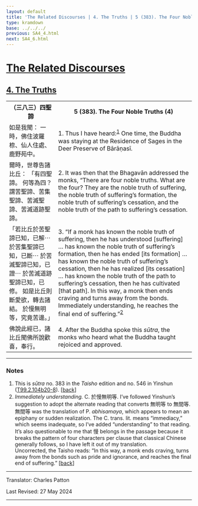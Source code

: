 ```yaml
---
layout: default
title: 'The Related Discourses | 4. The Truths | 5 (383). The Four Noble Truths (4)'
type: kramdown
base: ../../../
previous: SA4_4.html
next: SA4_6.html
---
```


<h1><a href='../index.html'>The Related Discourses</a></h1>
<h2><a href='index.html'>4. The Truths</a></h2>

<table class="trans">
  <th class='ch'>（三八三）四聖諦</th>
  <th class='en'>5 (383). The Four Noble Truths (4)</th>
  <tr>
    <td class="ch" title='t125.2.104b20'>如是我聞： 一時，佛住波羅㮈、仙人住處、鹿野苑中。</td>
    <td id='p1'>1. Thus I have heard:<sup id="ref1"><a href="#n1">1</a></sup> One time, the Buddha was staying at the Residence of Sages in the Deer Preserve of Bārāṇasī.</td>
  </tr>
  <tr>
    <td class="ch" title='t125.2.104b21'>爾時，世尊告諸比丘： 「有四聖諦。 何等為四？ 謂苦聖諦、苦集聖諦、苦滅聖諦、苦滅道跡聖諦。</td>
    <td id='p2'>2. It was then that the Bhagavān addressed the monks, “There are four noble truths. What are the four? They are the noble truth of suffering, the noble truth of suffering’s formation, the noble truth of suffering’s cessation, and the noble truth of the path to suffering’s cessation.</td>
  </tr>
  <tr>
    <td class="ch" title='t125.2.104b23'>「若比丘於苦聖諦已知，已解⋯ 於苦集聖諦已知，已斷⋯ 於苦滅聖諦已知，已證⋯ 於苦滅道跡聖諦已知，已修。 如是比丘則斷愛欲，轉去諸結。 於慢無明等，究竟苦邊。」</td>
    <td id='p3'>3. “If a monk has known the noble truth of suffering, then he has understood [suffering] … has known the noble truth of suffering’s formation, then he has ended [its formation] … has known the noble truth of suffering’s cessation, then he has realized [its cessation] … has known the noble truth of the path to suffering’s cessation, then he has cultivated [that path]. In this way, a monk then ends craving and turns away from the bonds. Immediately understanding, he reaches the final end of suffering.”<sup id="ref2"><a href="#n2">2</a></sup></td>
  </tr>
  <tr>
    <td class="ch" title='t125.2.104b27'>佛說此經已，諸比丘聞佛所說歡喜，奉行。</td>
    <td id='p4'>4. After the Buddha spoke this <em>sūtra</em>, the monks who heard what the Buddha taught rejoiced and approved.</td>
  </tr>
</table>

<hr/>

<h3 id="notes">Notes</h3>

<ol>
<li id="n1">This is <em>sūtra</em> no. 383 in the <cite>Taisho</cite> edition and no. 546 in Yinshun (<a href="https://cbetaonline.dila.edu.tw/zh/T02n0099_p0104b20" target="_blank">T99.2.104b20-8</a>). [<a href="#ref1">back</a>]</li>
<li id="n2"><em>Immediately understanding.</em> C. 於慢無明等. I’ve followed Yinshun’s suggestion to adopt the alternate reading that converts 無明等 to 無間等. 無間等 was the translation of P. <em>abhisamaya</em>, which appears to mean an epiphany or sudden realization. The C. trans. lit. means “immediacy,” which seems inadequate, so I’ve added “understanding” to that reading. It’s also questionable to me that 慢 belongs in the passage because it breaks the pattern of four characters per clause that classical Chinese generally follows, so I have left it out of my translation.<br/>
Uncorrected, the Taisho reads: “In this way, a monk ends craving, turns away from the bonds such as pride and ignorance, and reaches the final end of suffering.” [<a href="#ref2">back</a>]</li>
</ol>
<hr/>

<p class="translator">Translator: Charles Patton</p>
<p class='revised'>Last Revised: 27 May 2024</p>

<hr/>